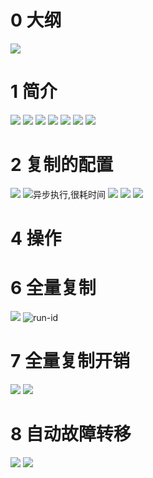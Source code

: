 # 0 大纲
![](https://upload-images.jianshu.io/upload_images/4685968-7dcb7ad84e5e7b67.png?imageMogr2/auto-orient/strip%7CimageView2/2/w/1240)
# 1 简介
![](https://upload-images.jianshu.io/upload_images/4685968-7ca716e5ec9c277d.png?imageMogr2/auto-orient/strip%7CimageView2/2/w/1240)
![](https://upload-images.jianshu.io/upload_images/4685968-93abd7135d823b27.png?imageMogr2/auto-orient/strip%7CimageView2/2/w/1240)
![](https://upload-images.jianshu.io/upload_images/4685968-bf53b0d3363dbacb.png?imageMogr2/auto-orient/strip%7CimageView2/2/w/1240)
![](https://upload-images.jianshu.io/upload_images/4685968-fe285127cde7a481.png?imageMogr2/auto-orient/strip%7CimageView2/2/w/1240)
![](https://upload-images.jianshu.io/upload_images/4685968-a7db0bb823ae23f2.png?imageMogr2/auto-orient/strip%7CimageView2/2/w/1240)
![](https://upload-images.jianshu.io/upload_images/4685968-11cad3085a641cc2.png?imageMogr2/auto-orient/strip%7CimageView2/2/w/1240)
![](https://upload-images.jianshu.io/upload_images/4685968-012ed1cb4c3beec3.png?imageMogr2/auto-orient/strip%7CimageView2/2/w/1240)
# 2 复制的配置
![](https://upload-images.jianshu.io/upload_images/4685968-b94b6853ac2b733f.png?imageMogr2/auto-orient/strip%7CimageView2/2/w/1240)
![异步执行,很耗时间](https://upload-images.jianshu.io/upload_images/4685968-b20bed6812efd46a.png?imageMogr2/auto-orient/strip%7CimageView2/2/w/1240)
![](https://upload-images.jianshu.io/upload_images/4685968-c6cf3e9c67ed6c0b.png?imageMogr2/auto-orient/strip%7CimageView2/2/w/1240)
![](https://upload-images.jianshu.io/upload_images/4685968-f9cad99f12639aa6.png?imageMogr2/auto-orient/strip%7CimageView2/2/w/1240)
![](https://upload-images.jianshu.io/upload_images/4685968-6a45cee33660d49f.png?imageMogr2/auto-orient/strip%7CimageView2/2/w/1240)
# 4 操作
# 6 全量复制
![](https://upload-images.jianshu.io/upload_images/4685968-0be02a2cf3e5c539.png?imageMogr2/auto-orient/strip%7CimageView2/2/w/1240)
![run-id](https://upload-images.jianshu.io/upload_images/4685968-0191d5370791e34f.png?imageMogr2/auto-orient/strip%7CimageView2/2/w/1240)
# 7 全量复制开销
![](https://upload-images.jianshu.io/upload_images/4685968-2361f62414af4748.png?imageMogr2/auto-orient/strip%7CimageView2/2/w/1240)
![](https://upload-images.jianshu.io/upload_images/4685968-c7cb2cf7775103f8.png?imageMogr2/auto-orient/strip%7CimageView2/2/w/1240)
# 8 自动故障转移
![](https://upload-images.jianshu.io/upload_images/4685968-f694c13824234965.png?imageMogr2/auto-orient/strip%7CimageView2/2/w/1240)
![](https://upload-images.jianshu.io/upload_images/4685968-68eef2053cc6353e.png?imageMogr2/auto-orient/strip%7CimageView2/2/w/1240)
